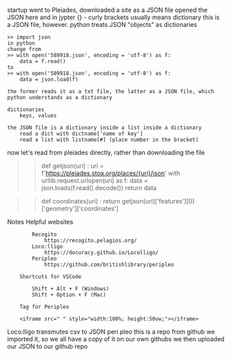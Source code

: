 startup
    went to Pleiades, downloaded a site as a JSON file
    opened the JSON here and in jypter
        {} - curly brackets usually means dictionary
            this is a JSON file, however. python treats JSON "objects" as dictionaries


    >> import json 
    in python
    change from
    >> with open('589918.json', encoding = 'utf-8') as f:
        data = f.read()
    to
    >> with open('589918.json', encoding = 'utf-8') as f:
        data = json.load(f)

    the former reads it as a txt file, the latter as a JSON file, which python understands as a dictionary

    dictionaries
        keys, values

    the JSON file is a dictionary inside a list inside a dictionary
        read a dict with dictname['name of key']
        read a list with listname[#] (place number in the bracket)

now let's read from pleiades directly, rather than downloading the file
>>    def getjson(uri) :
>>        uri = f'https://pleiades.stoa.org/places/{uri}/json'
>>        with urllib.request.urlopen(uri) as f:
>>            data = json.loads(f.read().decode())
>>        return data

>> def coordinates(uri) : 
>>     return getjson(uri)['features'][0]['geometry']['coordinates']

Notes
        Helpful websites

            Recogito
                https://recogito.pelagios.org/
            Loco:lligo
                https://docuracy.github.io/Locolligo/
            Peripleo
                https://github.com/britishlibrary/peripleo

        Shortcuts for VSCode

            Shift + Alt + F (Windows)
            Shift + Option + F (Mac)

        Tag for Peripleo

        <iframe src=" " style="width:100%; height:50vw;"></iframe>


Loco:lligo 
    transmutes csv to JSON
peri pleo
    this is a repo from github
    we imported it, so we all have a copy of it on our own githubs
    we then uploaded our JSON to our github repo
    
